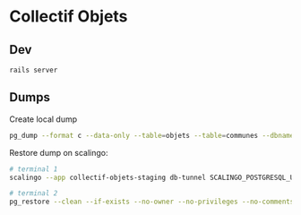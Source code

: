 # Collectif Objets

## Dev

`rails server`


## Dumps

Create local dump

```sh
pg_dump --format c --data-only --table=objets --table=communes --dbname collectif_objets_dev --file tmp/dump.pgsql
```


Restore dump on scalingo:

```sh
# terminal 1
scalingo --app collectif-objets-staging db-tunnel SCALINGO_POSTGRESQL_URL

# terminal 2
pg_restore --clean --if-exists --no-owner --no-privileges --no-comments --dbname `scalingo --app collectif-objets-staging env-get SCALINGO_POSTGRESQL_URL` tmp/dump.pgsql
```
